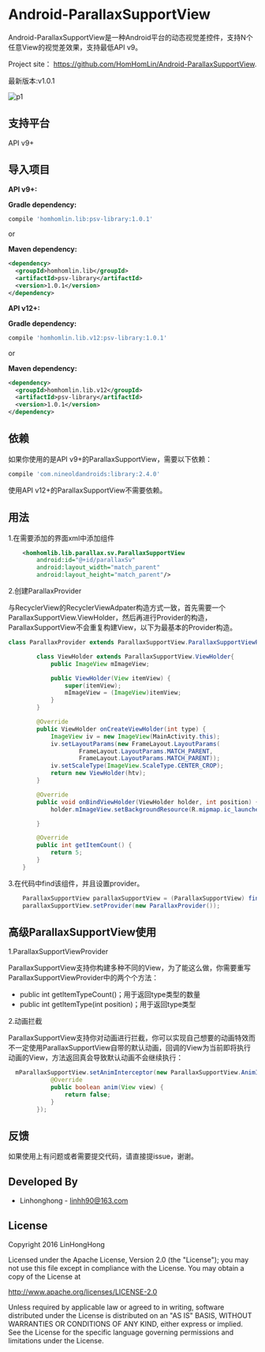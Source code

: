 # Android-ParallaxSupportView

Android-ParallaxSupportView是一种Android平台的动态视觉差控件，支持N个任意View的视觉差效果，支持最低API v9。

Project site： <https://github.com/HomHomLin/Android-ParallaxSupportView>.

最新版本:v1.0.1


![p1](https://raw.githubusercontent.com/HomHomLin/Android-ParallaxSupportView/master/TestPic/demo.gif)

## 支持平台

API v9+

## 导入项目

**API v9+:**

**Gradle dependency:**
``` groovy
compile 'homhomlin.lib:psv-library:1.0.1'
```

or

**Maven dependency:**
``` xml
<dependency>
  <groupId>homhomlin.lib</groupId>
  <artifactId>psv-library</artifactId>
  <version>1.0.1</version>
</dependency>
```

**API v12+:**

**Gradle dependency:**
``` groovy
compile 'homhomlin.lib.v12:psv-library:1.0.1'
```

or

**Maven dependency:**
``` xml
<dependency>
  <groupId>homhomlin.lib.v12</groupId>
  <artifactId>psv-library</artifactId>
  <version>1.0.1</version>
</dependency>
```

## 依赖

如果你使用的是API v9+的ParallaxSupportView，需要以下依赖：

``` groovy
compile 'com.nineoldandroids:library:2.4.0'
```

使用API v12+的ParallaxSupportView不需要依赖。

## 用法

1.在需要添加的界面xml中添加组件

``` xml
    <homhomlib.lib.parallax.sv.ParallaxSupportView
        android:id="@+id/parallaxSv"
        android:layout_width="match_parent"
        android:layout_height="match_parent"/>
```

2.创建ParallaxProvider

与RecyclerView的RecyclerViewAdpater构造方式一致，首先需要一个ParallaxSupportView.ViewHolder，然后再进行Provider的构造，ParallaxSupportView不会重复构建View，以下为最基本的Provider构造。

``` java
class ParallaxProvider extends ParallaxSupportView.ParallaxSupportViewProvider<ParallaxProvider.ViewHolder>{

        class ViewHolder extends ParallaxSupportView.ViewHolder{
            public ImageView mImageView;

            public ViewHolder(View itemView) {
                super(itemView);
                mImageView = (ImageView)itemView;
            }
        }

        @Override
        public ViewHolder onCreateViewHolder(int type) {
            ImageView iv = new ImageView(MainActivity.this);
            iv.setLayoutParams(new FrameLayout.LayoutParams(
                    FrameLayout.LayoutParams.MATCH_PARENT,
                    FrameLayout.LayoutParams.MATCH_PARENT));
            iv.setScaleType(ImageView.ScaleType.CENTER_CROP);
            return new ViewHolder(htv);
        }

        @Override
        public void onBindViewHolder(ViewHolder holder, int position) {
            holder.mImageView.setBackgroundResource(R.mipmap.ic_launcher);

        }

        @Override
        public int getItemCount() {
            return 5;
        }
    }
```

3.在代码中find该组件，并且设置provider。

``` java
    ParallaxSupportView parallaxSupportView = (ParallaxSupportView) findViewById(R.id.parallaxSv);
    parallaxSupportView.setProvider(new ParallaxProvider());
```

## 高级ParallaxSupportView使用

1.ParallaxSupportViewProvider

ParallaxSupportView支持你构建多种不同的View，为了能这么做，你需要重写ParallaxSupportViewProvider中的两个个方法：

* public int getItemTypeCount()；用于返回type类型的数量
* public int getItemType(int position)；用于返回type类型

2.动画拦截

ParallaxSupportView支持你对动画进行拦截，你可以实现自己想要的动画特效而不一定使用ParallaxSupportView自带的默认动画，回调的View为当前即将执行动画的View，方法返回真会导致默认动画不会继续执行：

``` java
  mParallaxSupportView.setAnimInterceptor(new ParallaxSupportView.AnimInterceptor() {
            @Override
            public boolean anim(View view) {
                return false;
            }
        });
```

## 反馈

如果使用上有问题或者需要提交代码，请直接提issue，谢谢。

## Developed By

 * Linhonghong - <linhh90@163.com>

## License
Copyright 2016 LinHongHong

Licensed under the Apache License, Version 2.0 (the "License");
you may not use this file except in compliance with the License.
You may obtain a copy of the License at

   http://www.apache.org/licenses/LICENSE-2.0

Unless required by applicable law or agreed to in writing, software
distributed under the License is distributed on an "AS IS" BASIS,
WITHOUT WARRANTIES OR CONDITIONS OF ANY KIND, either express or implied.
See the License for the specific language governing permissions and
limitations under the License.
